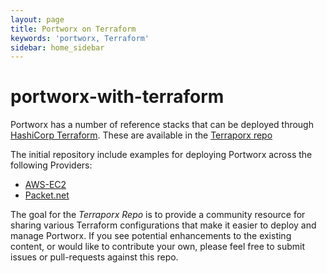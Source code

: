 ```yaml
---
layout: page
title: Portworx on Terraform
keywords: 'portworx, Terraform'
sidebar: home_sidebar
---
```


# portworx-with-terraform

Portworx has a number of reference stacks that can be deployed through [HashiCorp Terraform](https://www.terraform.io/). These are available in the [Terraporx repo](https://github.com/portworx/terraporx)

The initial repository include examples for deploying Portworx across the following Providers:

* [AWS-EC2](https://aws.amazon.com/ec2/)
* [Packet.net](https://www.packet.net/)

The goal for the _Terraporx Repo_ is to provide a community resource for sharing various Terraform configurations that make it easier to deploy and manage Portworx. If you see potential enhancements to the existing content, or would like to contribute your own, please feel free to submit issues or pull-requests against this repo.

